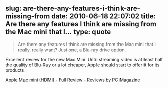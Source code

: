 slug: are-there-any-features-i-think-are-missing-from
date: 2010-06-18 22:07:02
title: Are there any features I think are missing from the Mac mini that I...
type: quote
---

> Are there any features I think are missing from the Mac mini that I really, really want? Just one, a Blu-ray drive option.

Excellent review for the new Mac Mini. Until streaming video is at least half the quality of Blu-Ray or a lot cheaper, Apple should start to offer it for its products.

 [Apple Mac mini (HDMI) - Full Review - Reviews by PC Magazine](http://www.pcmag.com/article2/0,2817,2365157,00.asp)
